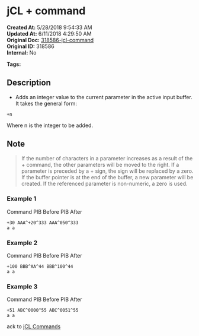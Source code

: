 # jCL + command

**Created At:** 5/28/2018 9:54:33 AM  
**Updated At:** 6/11/2018 4:29:50 AM  
**Original Doc:** [318586-jcl-command](https://docs.jbase.com/45792-jcl/318586-jcl-command)  
**Original ID:** 318586  
**Internal:** No  

**Tags:**
<badge text='buffer' vertical='middle' />
<badge text='input' vertical='middle' />
<badge text='jcl' vertical='middle' />

## Description

+ Adds an integer value to the current parameter in the active input buffer. It takes the general form:

```
+n
```

Where n is the integer to be added.

## Note

> If the number of characters in a parameter increases as a result of the + command, the other parameters will be moved to the right. If a parameter is preceded by a + sign, the sign will be replaced by a zero. If the buffer pointer is at the end of the buffer, a new parameter will be created. If the referenced parameter is non-numeric, a zero is used.

### Example 1

Command PIB Before PIB After

```
+30 AAA^+20^333 AAA^050^333
a a
```

### Example 2

Command PIB Before PIB After

```
+100 BBB^AA^44 BBB^100^44
a a
```

### Example 3

Command PIB Before PIB After

```
+51 ABC^0000^55 ABC^0051^55
a a
```

ack to [jCL Commands](./../README.md)
